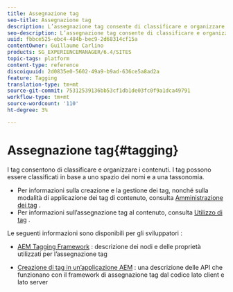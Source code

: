 ```yaml
---
title: Assegnazione tag
seo-title: Assegnazione tag
description: L’assegnazione tag consente di classificare e organizzare i contenuti
seo-description: L’assegnazione tag consente di classificare e organizzare i contenuti
uuid: fbbce525-ebc4-484b-bec9-2d68314cf15a
contentOwner: Guillaume Carlino
products: SG_EXPERIENCEMANAGER/6.4/SITES
topic-tags: platform
content-type: reference
discoiquuid: 2d0835e0-5602-49a9-b9ad-636ce5a8ad2a
feature: Tagging
translation-type: tm+mt
source-git-commit: 75312539136bb53cf1db1de03fc0f9a1dca49791
workflow-type: tm+mt
source-wordcount: '110'
ht-degree: 3%

---
```



# Assegnazione tag{#tagging}

I tag consentono di classificare e organizzare i contenuti. I tag possono essere classificati in base a uno spazio dei nomi e a una tassonomia.

* Per informazioni sulla creazione e la gestione dei tag, nonché sulla modalità di applicazione dei tag di contenuto, consulta [Amministrazione dei tag](/help/sites-administering/tags.md) .
* Per informazioni sull’assegnazione tag al contenuto, consulta [Utilizzo di tag](/help/sites-authoring/tags.md) .

Le seguenti informazioni sono disponibili per gli sviluppatori :

* [AEM Tagging Framework](/help/sites-developing/framework.md) : descrizione dei nodi e delle proprietà utilizzati per l’assegnazione tag

* [Creazione di tag in un’applicazione AEM](/help/sites-developing/building.md) : una descrizione delle API che funzionano con il framework di assegnazione tag dal codice lato client e lato server